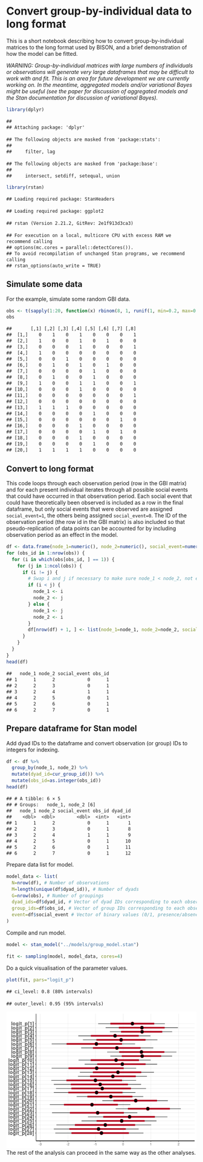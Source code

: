Convert group-by-individual data to long format
================

This is a short notebook describing how to convert group-by-individual
matrices to the long format used by BISON, and a brief demonstration of
how the model can be fitted.

*WARNING: Group-by-individual matrices with large numbers of individuals
or observations will generate very large dataframes that may be
difficult to work with and fit. This is an area for future development
we are currently working on. In the meantime, aggregated models and/or
variational Bayes might be useful (see the paper for discussion of
aggregated models and the Stan documentation for discussion of
variational Bayes).*

``` r
library(dplyr)
```

    ## 
    ## Attaching package: 'dplyr'

    ## The following objects are masked from 'package:stats':
    ## 
    ##     filter, lag

    ## The following objects are masked from 'package:base':
    ## 
    ##     intersect, setdiff, setequal, union

``` r
library(rstan)
```

    ## Loading required package: StanHeaders

    ## Loading required package: ggplot2

    ## rstan (Version 2.21.2, GitRev: 2e1f913d3ca3)

    ## For execution on a local, multicore CPU with excess RAM we recommend calling
    ## options(mc.cores = parallel::detectCores()).
    ## To avoid recompilation of unchanged Stan programs, we recommend calling
    ## rstan_options(auto_write = TRUE)

## Simulate some data

For the example, simulate some random GBI data.

``` r
obs <- t(sapply(1:20, function(x) rbinom(8, 1, runif(1, min=0.2, max=0.4))))
obs
```

    ##       [,1] [,2] [,3] [,4] [,5] [,6] [,7] [,8]
    ##  [1,]    0    1    0    1    0    0    0    1
    ##  [2,]    1    0    0    1    0    1    0    0
    ##  [3,]    0    0    0    1    0    0    0    1
    ##  [4,]    1    0    0    0    0    0    0    0
    ##  [5,]    0    0    1    0    0    0    0    0
    ##  [6,]    0    1    0    1    0    1    0    0
    ##  [7,]    0    0    0    0    1    0    0    0
    ##  [8,]    0    1    0    0    1    0    0    0
    ##  [9,]    1    0    0    1    1    0    0    1
    ## [10,]    0    0    0    1    0    0    0    0
    ## [11,]    0    0    0    0    0    0    0    1
    ## [12,]    0    0    0    0    0    0    0    0
    ## [13,]    1    1    1    0    0    0    0    0
    ## [14,]    0    0    0    0    1    0    0    0
    ## [15,]    0    0    0    0    0    0    1    0
    ## [16,]    0    0    0    1    0    0    0    0
    ## [17,]    0    0    0    0    1    0    1    0
    ## [18,]    0    0    0    1    0    0    0    0
    ## [19,]    0    0    0    0    1    0    0    0
    ## [20,]    1    1    1    1    0    0    0    0

## Convert to long format

This code loops through each observation period (row in the GBI matrix)
and for each present individual iterates through all possible social
events that could have occurred in that observation period. Each social
event that could have theoretically been observed is included as a row
in the final dataframe, but only social events that were observed are
assigned `social_event=1`, the others being assigned `social_event=0`.
The ID of the observation period (the row id in the GBI matrix) is also
included so that pseudo-replication of data points can be accounted for
by including observation period as an effect in the model.

``` r
df <- data.frame(node_1=numeric(), node_2=numeric(), social_event=numeric(), obs_id=numeric())
for (obs_id in 1:nrow(obs)) {
  for (i in which(obs[obs_id, ] == 1)) {
    for (j in 1:ncol(obs)) {
      if (i != j) {
        # Swap i and j if necessary to make sure node_1 < node_2, not essential but makes things a bit easier when assigning dyad IDs.
        if (i < j) {
          node_1 <- i
          node_2 <- j
        } else {
          node_1 <- j
          node_2 <- i
        }
        df[nrow(df) + 1, ] <- list(node_1=node_1, node_2=node_2, social_event=(obs[obs_id, i] == obs[obs_id, j]), obs_id=obs_id)
      }
    }
  }
}
head(df)
```

    ##   node_1 node_2 social_event obs_id
    ## 1      1      2            0      1
    ## 2      2      3            0      1
    ## 3      2      4            1      1
    ## 4      2      5            0      1
    ## 5      2      6            0      1
    ## 6      2      7            0      1

## Prepare dataframe for Stan model

Add dyad IDs to the dataframe and convert observation (or group) IDs to
integers for indexing.

``` r
df <- df %>%
  group_by(node_1, node_2) %>%
  mutate(dyad_id=cur_group_id()) %>%
  mutate(obs_id=as.integer(obs_id))
head(df)
```

    ## # A tibble: 6 × 5
    ## # Groups:   node_1, node_2 [6]
    ##   node_1 node_2 social_event obs_id dyad_id
    ##    <dbl>  <dbl>        <dbl>  <int>   <int>
    ## 1      1      2            0      1       1
    ## 2      2      3            0      1       8
    ## 3      2      4            1      1       9
    ## 4      2      5            0      1      10
    ## 5      2      6            0      1      11
    ## 6      2      7            0      1      12

Prepare data list for model.

``` r
model_data <- list(
  N=nrow(df), # Number of observations
  M=length(unique(df$dyad_id)), # Number of dyads
  G=nrow(obs), # Number of groupings
  dyad_ids=df$dyad_id, # Vector of dyad IDs corresponding to each observation
  group_ids=df$obs_id, # Vector of group IDs corresponding to each observation
  event=df$social_event # Vector of binary values (0/1, presence/absence) corresponding to each observation
)
```

Compile and run model.

``` r
model <- stan_model("../models/group_model.stan")
```

``` r
fit <- sampling(model, model_data, cores=4)
```

Do a quick visualisation of the parameter values.

``` r
plot(fit, pars="logit_p")
```

    ## ci_level: 0.8 (80% intervals)

    ## outer_level: 0.95 (95% intervals)

![](convert_gbi_files/figure-gfm/unnamed-chunk-8-1.png)<!-- --> The rest
of the analysis can proceed in the same way as the other analyses.
